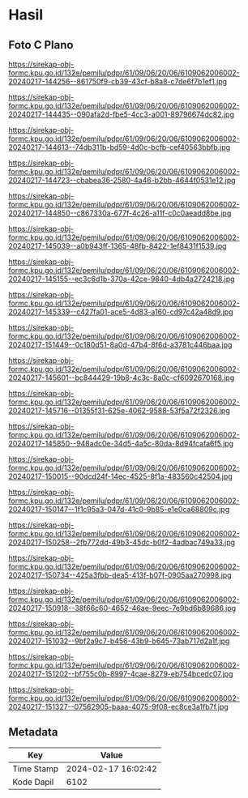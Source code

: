 # Hasil

## Foto C Plano

https://sirekap-obj-formc.kpu.go.id/132e/pemilu/pdpr/61/09/06/20/06/6109062006002-20240217-144256--861750f9-cb39-43cf-b8a8-c7de6f7b1ef1.jpg

https://sirekap-obj-formc.kpu.go.id/132e/pemilu/pdpr/61/09/06/20/06/6109062006002-20240217-144435--090afa2d-fbe5-4cc3-a001-89796674dc82.jpg

https://sirekap-obj-formc.kpu.go.id/132e/pemilu/pdpr/61/09/06/20/06/6109062006002-20240217-144613--74db311b-bd59-4d0c-bcfb-cef40563bbfb.jpg

https://sirekap-obj-formc.kpu.go.id/132e/pemilu/pdpr/61/09/06/20/06/6109062006002-20240217-144723--cbabea36-2580-4a46-b2bb-4644f0531e12.jpg

https://sirekap-obj-formc.kpu.go.id/132e/pemilu/pdpr/61/09/06/20/06/6109062006002-20240217-144850--c867330a-677f-4c26-a11f-c0c0aeadd8be.jpg

https://sirekap-obj-formc.kpu.go.id/132e/pemilu/pdpr/61/09/06/20/06/6109062006002-20240217-145039--a0b943ff-1365-48fb-8422-1ef8431f1539.jpg

https://sirekap-obj-formc.kpu.go.id/132e/pemilu/pdpr/61/09/06/20/06/6109062006002-20240217-145155--ec3c6d1b-370a-42ce-9840-4db4a2724218.jpg

https://sirekap-obj-formc.kpu.go.id/132e/pemilu/pdpr/61/09/06/20/06/6109062006002-20240217-145339--c427fa01-ace5-4d83-a160-cd97c42a48d9.jpg

https://sirekap-obj-formc.kpu.go.id/132e/pemilu/pdpr/61/09/06/20/06/6109062006002-20240217-151449--0c180d51-8a0d-47b4-8f6d-a3781c446baa.jpg

https://sirekap-obj-formc.kpu.go.id/132e/pemilu/pdpr/61/09/06/20/06/6109062006002-20240217-145601--bc844429-19b8-4c3c-8a0c-cf6092670168.jpg

https://sirekap-obj-formc.kpu.go.id/132e/pemilu/pdpr/61/09/06/20/06/6109062006002-20240217-145716--01355f31-625e-4062-9588-53f5a72f2326.jpg

https://sirekap-obj-formc.kpu.go.id/132e/pemilu/pdpr/61/09/06/20/06/6109062006002-20240217-145850--948adc0e-34d5-4a5c-80da-8d94fcafa6f5.jpg

https://sirekap-obj-formc.kpu.go.id/132e/pemilu/pdpr/61/09/06/20/06/6109062006002-20240217-150015--90dcd24f-14ec-4525-8f1a-483560c42504.jpg

https://sirekap-obj-formc.kpu.go.id/132e/pemilu/pdpr/61/09/06/20/06/6109062006002-20240217-150147--1f1c95a3-047d-41c0-9b85-e1e0ca68809c.jpg

https://sirekap-obj-formc.kpu.go.id/132e/pemilu/pdpr/61/09/06/20/06/6109062006002-20240217-150258--2fb772dd-49b3-45dc-b0f2-4adbac749a33.jpg

https://sirekap-obj-formc.kpu.go.id/132e/pemilu/pdpr/61/09/06/20/06/6109062006002-20240217-150734--425a3fbb-dea5-413f-b07f-0905aa270998.jpg

https://sirekap-obj-formc.kpu.go.id/132e/pemilu/pdpr/61/09/06/20/06/6109062006002-20240217-150918--38f66c60-4652-46ae-9eec-7e9bd6b89686.jpg

https://sirekap-obj-formc.kpu.go.id/132e/pemilu/pdpr/61/09/06/20/06/6109062006002-20240217-151032--9bf2a9c7-b456-43b9-b645-73ab717d2a1f.jpg

https://sirekap-obj-formc.kpu.go.id/132e/pemilu/pdpr/61/09/06/20/06/6109062006002-20240217-151202--bf755c0b-8997-4cae-8279-eb754bcedc07.jpg

https://sirekap-obj-formc.kpu.go.id/132e/pemilu/pdpr/61/09/06/20/06/6109062006002-20240217-151327--07562905-baaa-4075-9f08-ec8ce3a1fb7f.jpg


## Metadata

| Key        | Value               |
| ---------- | ------------------- |
| Time Stamp | 2024-02-17 16:02:42 |
| Kode Dapil | 6102                |



